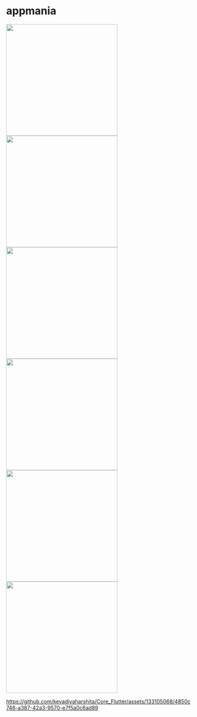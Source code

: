# appmania

<img src="https://github.com/kevadiyaharshita/Core_Flutter/assets/133105068/8a4b3749-6e7e-4742-89de-42041df9a01b" width="300px">
<img src="https://github.com/kevadiyaharshita/Core_Flutter/assets/133105068/af30ad03-6901-475c-bf13-a8f11f5be4e8" width="300px">
<img src="https://github.com/kevadiyaharshita/Core_Flutter/assets/133105068/7d82cf20-9e0d-4db3-83f0-8c8148887bf6" width="300px">
<img src="https://github.com/kevadiyaharshita/Core_Flutter/assets/133105068/e11e6984-a968-4f99-9c4a-396d6599d606" width="300px">
<img src="https://github.com/kevadiyaharshita/Core_Flutter/assets/133105068/35fe38cc-a088-481b-9ff5-11b55a5c4ba9" width="300px">
<img src="https://github.com/kevadiyaharshita/Core_Flutter/assets/133105068/d95abd3b-6d92-423d-9909-3386d1640235" width="300px">

https://github.com/kevadiyaharshita/Core_Flutter/assets/133105068/4850c746-a387-42a3-9570-e7f5a0c6ad89






